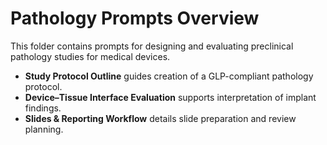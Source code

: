 # Pathology Prompts Overview

This folder contains prompts for designing and evaluating preclinical pathology studies for medical devices.

- **Study Protocol Outline** guides creation of a GLP-compliant pathology protocol.
- **Device–Tissue Interface Evaluation** supports interpretation of implant findings.
- **Slides & Reporting Workflow** details slide preparation and review planning.
